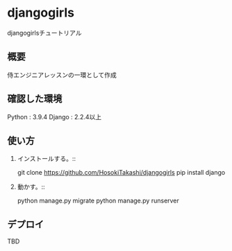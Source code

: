 # djangogirls
djangogirlsチュートリアル

## 概要
侍エンジニアレッスンの一環として作成

## 確認した環境
Python : 3.9.4
Django : 2.2.4以上

## 使い方
1. インストールする。::

    git clone https://github.com/HosokiTakashi/djangogirls
    pip install django

2. 動かす。::

    python manage.py migrate
    python manage.py runserver

## デプロイ
TBD
